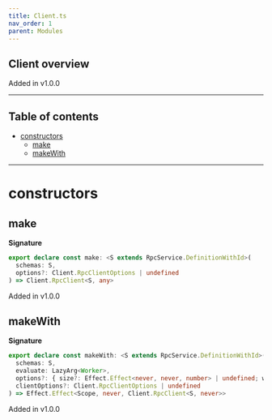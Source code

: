 ```yaml
---
title: Client.ts
nav_order: 1
parent: Modules
---
```


## Client overview

Added in v1.0.0

---

<h2 class="text-delta">Table of contents</h2>

- [constructors](#constructors)
  - [make](#make)
  - [makeWith](#makewith)

---

# constructors

## make

**Signature**

```ts
export declare const make: <S extends RpcService.DefinitionWithId>(
  schemas: S,
  options?: Client.RpcClientOptions | undefined
) => Client.RpcClient<S, any>
```

Added in v1.0.0

## makeWith

**Signature**

```ts
export declare const makeWith: <S extends RpcService.DefinitionWithId>(
  schemas: S,
  evaluate: LazyArg<Worker>,
  options?: { size?: Effect.Effect<never, never, number> | undefined; workerPermits?: number | undefined } | undefined,
  clientOptions?: Client.RpcClientOptions | undefined
) => Effect.Effect<Scope, never, Client.RpcClient<S, never>>
```

Added in v1.0.0
